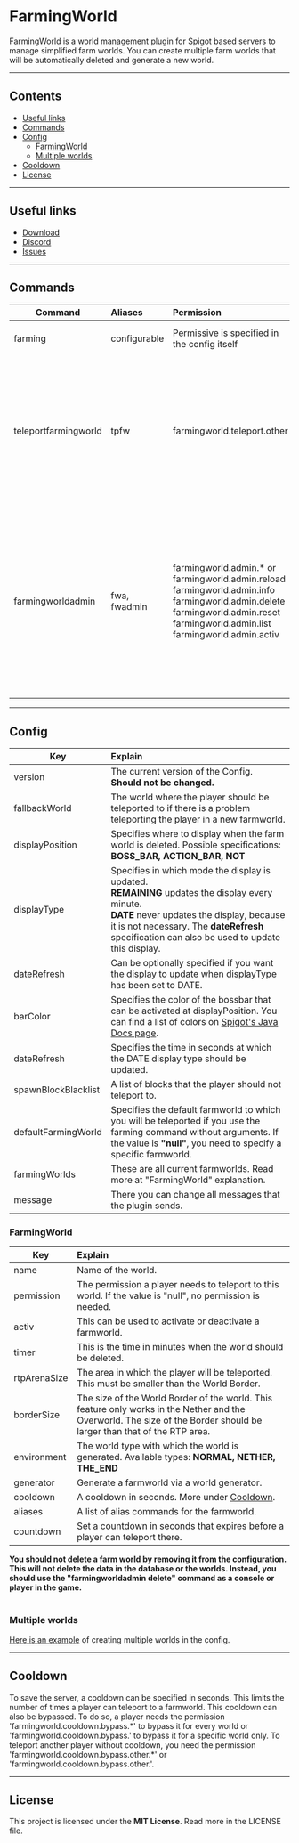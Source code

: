 # FarmingWorld
FarmingWorld is a world management plugin for Spigot based servers to manage simplified farm worlds.
You can create multiple farm worlds that will be automatically deleted and generate a new world.

---

## Contents

- [Useful links](#useful-links)
- [Commands](#commands)
- [Config](#config)
  - [FarmingWorld](#farmingworld)
  - [Multiple worlds](#multiple-worlds)
- [Cooldown](#cooldown)
- [License](#license)

---

## Useful links

* [Download](https://www.spigotmc.org/resources/farmingworld.100640/)
* [Discord](http://discord.gg/tvEFd4j)
* [Issues](https://github.com/SrSyntaxAT/FarmingWorld/issues)

---

## Commands

| Command              | Aliases      | Permission                                                                                                                                                                                           | Syntax                                                                       | Usage                                                                                                                                                                                                                                                                                                                                                                                                                                                                                                                                                                                                   |
|----------------------|:-------------|:-----------------------------------------------------------------------------------------------------------------------------------------------------------------------------------------------------|:-----------------------------------------------------------------------------|:--------------------------------------------------------------------------------------------------------------------------------------------------------------------------------------------------------------------------------------------------------------------------------------------------------------------------------------------------------------------------------------------------------------------------------------------------------------------------------------------------------------------------------------------------------------------------------------------------------|
| farming              | configurable | Permissive is specified in the config itself                                                                                                                                                         | /farming [farmworld]                                                         | Teleports a player to a farmworld. If no farmworld is specified, the player is teleported to the default farmworld.                                                                                                                                                                                                                                                                                                                                                                                                                                                                                     |
| teleportfarmingworld | tpfw         | farmingworld.teleport.other                                                                                                                                                                          | /tpfw %player% [farmworld]                                                   | With this command the console or a player can teleport another player to a farmworld. If no farmworld is specified, the player is teleported to the default farmworld. This player can only be teleported to the farmworld if he also has this permission to the farmworld. If the command sender has the permission **farmingworld.teleport.other.ignore.check** he can append "**-dtc**" or "**-disabletargetcheck**" to the command, and the player can be teleported even without permission for the farmworld.                                                                                     |
| farmingworldadmin    | fwa, fwadmin | farmingworld.admin.* or<br>farmingworld.admin.reload <br>farmingworld.admin.info <br>farmingworld.admin.delete <br>farmingworld.admin.reset <br>farmingworld.admin.list <br>farmingworld.admin.activ | /fwa <reload/ info / delete / reset / list / enable / disable> [%farmworld%] | An easy way to manage the farming worlds and the plugin ingame. <br>**reload <farmingworld.admin.reload>:** Reload the config of the plugin. This should not delete any farmworld! <br>**info <farmingworld.admin.info>:** Display current information and statistics about the farmworld. <br>**delete <farmingworld.admin.delete>:** Delete a farmworld and its worlds. <br>**reset <farmworld.admin.reset>:** Reset the worlds of the farmworld. <br>**list <farmingworld.admin.list>:** List all farmworlds. <br>**enable/disable <farmingworld.admin.activ>:** Activate or deactivate a farmworld. |


---

## Config

| Key                 | Explain                                                                                                                                                                                                                                               |
|---------------------|:------------------------------------------------------------------------------------------------------------------------------------------------------------------------------------------------------------------------------------------------------|
| version             | The current version of the Config. **Should not be changed.**                                                                                                                                                                                         |
| fallbackWorld       | The world where the player should be teleported to if there is a problem teleporting the player in a new farmworld.                                                                                                                                   |
| displayPosition     | Specifies where to display when the farm world is deleted. Possible specifications: **BOSS_BAR, ACTION_BAR, NOT**                                                                                                                                     |
| displayType         | Specifies in which mode the display is updated. <br> **REMAINING** updates the display every minute. <br> **DATE** never updates the display, because it is not necessary. The **dateRefresh** specification can also be used to update this display. |
| dateRefresh         | Can be optionally specified if you want the display to update when displayType has been set to DATE.                                                                                                                                                  |
| barColor            | Specifies the color of the bossbar that can be activated at displayPosition. You can find a list of colors on [Spigot's Java Docs page](https://hub.spigotmc.org/javadocs/bukkit/org/bukkit/boss/BarColor.html).                                      |
| dateRefresh         | Specifies the time in seconds at which the DATE display type should be updated.                                                                                                                                                                       |
| spawnBlockBlacklist | A list of blocks that the player should not teleport to.                                                                                                                                                                                              |
| defaultFarmingWorld | Specifies the default farmworld to which you will be teleported if you use the farming command without arguments. If the value is **"null"**, you need to specify a specific farmworld.                                                               |
| farmingWorlds       | These are all current farmworlds. Read more at "FarmingWorld" explanation.                                                                                                                                                                            |
| message             | There you can change all messages that the plugin sends.                                                                                                                                                                                              |

### FarmingWorld

| Key          | Explain                                                                                                                                                                |
|--------------|:-----------------------------------------------------------------------------------------------------------------------------------------------------------------------|
| name         | Name of the world.                                                                                                                                                     |
| permission   | The permission a player needs to teleport to this world. If the value is "null", no permission is needed.                                                              |
| activ        | This can be used to activate or deactivate a farmworld.                                                                                                                |
| timer        | This is the time in minutes when the world should be deleted.                                                                                                          |
| rtpArenaSize | The area in which the player will be teleported. This must be smaller than the World Border.                                                                           |
| borderSize   | The size of the World Border of the world. This feature only works in the Nether and the Overworld. The size of the Border should be larger than that of the RTP area. |
| environment  | The world type with which the world is generated. Available types: **NORMAL, NETHER, THE_END**                                                                         |
| generator    | Generate a farmworld via a world generator.                                                                                                                            |
| cooldown     | A cooldown in seconds. More under [Cooldown](#cooldown).                                                                                                               |
| aliases      | A list of alias commands for the farmworld.                                                                                                                            |
| countdown    | Set a countdown in seconds that expires before a player can teleport there.                                                                                            |

**You should not delete a farm world by removing it from the configuration. This will not delete the data in the database or the worlds. Instead, you should use the "farmingworldadmin delete" command as a console or player in the game.** <br><br>

### Multiple worlds
[Here is an example](https://gist.github.com/SrSyntaxAT/591d75bc8c80317053cd7b24eb283f52) of creating multiple worlds in the config.

---

## Cooldown

<p>
To save the server, a cooldown can be specified in seconds.
This limits the number of times a player can teleport to a farmworld.
This cooldown can also be bypassed. To do so, a player needs the permission 'farmingworld.cooldown.bypass.*' to bypass it for every world or 'farmingworld.cooldown.bypass.<farmingworld>' to bypass it for a specific world only.
To teleport another player without cooldown, you need the permission 'farmingworld.cooldown.bypass.other.*' or 'farmingworld.cooldown.bypass.other.<farmingworld>'.
</p>

---

## License
This project is licensed under the **MIT License**. Read more in the LICENSE file.
